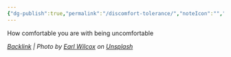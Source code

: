 ```yaml
---
{"dg-publish":true,"permalink":"/discomfort-tolerance/","noteIcon":"","created":"2023-08-17T15:16:38","updated":"2023-08-20T12:13:19.551-04:00"}
---
```




How comfortable you are with being uncomfortable


*[Backlink](https://unsplash.com/photos/6Qu69a-BZJA) | Photo by [Earl Wilcox](https://unsplash.com/@earl_plannerzone?utm_source=Obsidian%20Image%20Inserter%20Plugin&utm_medium=referral) on [Unsplash](https://unsplash.com/?utm_source=Obsidian%20Image%20Inserter%20Plugin&utm_medium=referral)*
